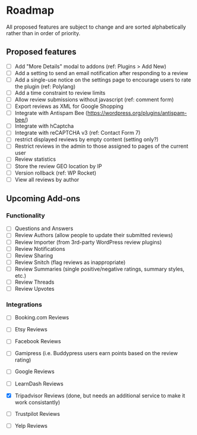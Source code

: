 # Roadmap

All proposed features are subject to change and are sorted alphabetically rather than in order of priority.

## Proposed features

- [ ] Add "More Details" modal to addons (ref: Plugins > Add New)
- [ ] Add a setting to send an email notification after responding to a review
- [ ] Add a single-use notice on the settings page to encourage users to rate the plugin (ref: Polylang)
- [ ] Add a time constraint to review limits
- [ ] Allow review submissions without javascript (ref: comment form)
- [ ] Export reviews as XML for Google Shopping
- [ ] Integrate with Antispam Bee (https://wordpress.org/plugins/antispam-bee/)
- [ ] Integrate with hCaptcha
- [ ] Integrate with reCAPTCHA v3 (ref: Contact Form 7)
- [ ] restrict displayed reviews by empty content (setting only?)
- [ ] Restrict reviews in the admin to those assigned to pages of the current user
- [ ] Review statistics
- [ ] Store the review GEO location by IP
- [ ] Version rollback (ref: WP Rocket)
- [ ] View all reviews by author

## Upcoming Add-ons

### Functionality

- [ ] Questions and Answers
- [ ] Review Authors (allow people to update their submitted reviews)
- [ ] Review Importer (from 3rd-party WordPress review plugins)
- [ ] Review Notifications
- [ ] Review Sharing
- [ ] Review Snitch (flag reviews as inappropriate)
- [ ] Review Summaries (single positive/negative ratings, summary styles, etc.)
- [ ] Review Threads
- [ ] Review Upvotes

### Integrations

- [ ] Booking.com Reviews
- [ ] Etsy Reviews
- [ ] Facebook Reviews
- [ ] Gamipress (i.e. Buddypress users earn points based on the review rating)
- [ ] Google Reviews
- [ ] LearnDash Reviews
- [x] Tripadvisor Reviews (done, but needs an additional service to make it work consistantly)
- [ ] Trustpilot Reviews
- [ ] Yelp Reviews

